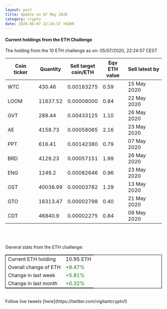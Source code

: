```yaml
---
layout: post
title: Update on 07 May 2020
category: crypto
date: 2020-05-07 22:24:57 +0200
---
```




#### Current holdings from the ETH Challenge

The holding from the 10 ETH challenge as on: 05/07/2020, 22:24:57 CEST

|Coin ticker|Quantity|Sell target<br>coin/ETH|Eqv ETH<br>value|Sell latest by|
|-----------|--------|-----------|-----------|--------------|
WTC|430.46|  0.00163275|0.59|15 May 2020|
LOOM|11637.52|  0.00008000|0.84|22 May 2020|
GVT|288.44|  0.00433125|1.10|26 May 2020|
AE|4158.73|  0.00058065|2.16|23 May 2020|
PPT|616.41|  0.00142380|0.79|07 May 2020|
BRD|4129.23|  0.00057151|1.99|26 May 2020|
ENG|1249.2|  0.00082646|0.96|23 May 2020|
OST|40038.99|  0.00003782|1.29|13 May 2020|
GTO|16313.47|  0.00002798|0.40|21 May 2020|
CDT|46840.9|  0.00002275|0.84|08 May 2020|

<br>
<br>
<br>
General stats from the ETH challenge:

<table style="border:1px solid black;margin-left:auto;margin-right:auto;">
	<tbody>
	<tr>
		<td>Current ETH holding</td>
		<td>     10.95 ETH</td>
	</tr>
	<tr>
		<td>Overall change of ETH</td>
		<td><font color="green">+9.47%</font></td>
	</tr>
	<tr>
		<td>Change in last week</td>
		<td><font color="green">+5.81%</font></td>
	</tr>
	<tr>
		<td>Change in last month</td>
		<td><font color="green">+0.32%</font></td>
	</tr>
	</tbody>
</table>

<br>
Follow live tweets [here](https://twitter.com/vigilantcrypto1)
<br>
<br>